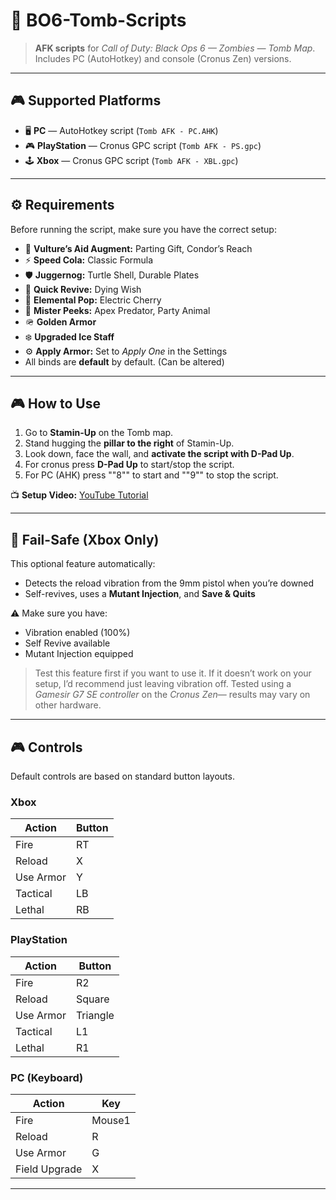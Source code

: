 # 🧟 BO6-Tomb-Scripts

> **AFK scripts** for *Call of Duty: Black Ops 6 — Zombies — Tomb Map*.  
> Includes PC (AutoHotkey) and console (Cronus Zen) versions.

---

## 🎮 Supported Platforms
- 🖥️ **PC** — AutoHotkey script (`Tomb AFK - PC.AHK`)
- 🎮 **PlayStation** — Cronus GPC script (`Tomb AFK - PS.gpc`)
- 🕹️ **Xbox** — Cronus GPC script (`Tomb AFK - XBL.gpc`)

---

## ⚙️ Requirements
Before running the script, make sure you have the correct setup:

- 🧠 **Vulture’s Aid Augment:** Parting Gift, Condor’s Reach  
- ⚡ **Speed Cola:** Classic Formula  
- 🛡️ **Juggernog:** Turtle Shell, Durable Plates  
- 💉 **Quick Revive:** Dying Wish  
- 🔌 **Elemental Pop:** Electric Cherry  
- 🐒 **Mister Peeks:** Apex Predator, Party Animal  
- 🪖 **Golden Armor**  
- ❄️ **Upgraded Ice Staff**  
- ⚙️ **Apply Armor:** Set to *Apply One* in the Settings  
- All binds are **default** by default. (Can be altered)

---

## 🎮 How to Use
1. Go to **Stamin-Up** on the Tomb map.  
2. Stand hugging the **pillar to the right** of Stamin-Up.  
3. Look down, face the wall, and **activate the script with D-Pad Up**.  
4. For cronus press **D-Pad Up** to start/stop the script.
5. For PC (AHK) press ""8"" to start and ""9"" to stop the script.

📺 **Setup Video:** [YouTube Tutorial](https://www.youtube.com/watch?v=9w9v4qSpKRA)

---

## 🧩 Fail-Safe (Xbox Only)
This optional feature automatically:
- Detects the reload vibration from the 9mm pistol when you’re downed  
- Self-revives, uses a **Mutant Injection**, and **Save & Quits**

⚠️ Make sure you have:
- Vibration enabled (100%)  
- Self Revive available  
- Mutant Injection equipped  

> Test this feature first if you want to use it.
> If it doesn’t work on your setup, I’d recommend just leaving vibration off. 
> Tested using a *Gamesir G7 SE controller* on the *Cronus Zen*— results may vary on other hardware.

---

## 🎮 Controls
Default controls are based on standard button layouts.

### Xbox

| Action    | Button  |
|-----------|---------|
| Fire      | RT      |
| Reload    | X       |
| Use Armor | Y       |
| Tactical  | LB      |
| Lethal    | RB      |

### PlayStation

| Action    | Button  |
|-----------|---------|
| Fire      | R2      |
| Reload    | Square  |
| Use Armor | Triangle|
| Tactical  | L1      |
| Lethal    | R1      |

### PC (Keyboard)

| Action        | Key    |
|---------------|--------|
| Fire          | Mouse1 |
| Reload        | R      |
| Use Armor     | G      |
| Field Upgrade | X      |

---
